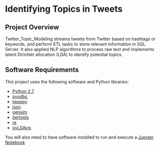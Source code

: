 # Identifying Topics in Tweets

## Project Overview

Twitter_Topic_Modeling streams tweets from Twitter based on hashtags or keywords, and perform ETL tasks to store relevant information in SQL Server. It also applied NLP algorithms to process raw text and implements latent Dirichlet allocation (LDA) to identify potential topics.


## Software Requirements

This project uses the following software and Python libraries:

- [Python 2.7](https://www.python.org/download/releases/2.7/)
- [pyodbc](https://mkleehammer.github.io/pyodbc/)
- [tweepy](http://tweepy.readthedocs.io/en/v3.5.0/)
- [json](https://docs.python.org/2/library/json.html)
- [gensim](https://radimrehurek.com/gensim/)
- [itertools](https://docs.python.org/2/library/itertools.html)
- [re](https://docs.python.org/2/library/re.html)
- [pyLDAvis](https://pyldavis.readthedocs.io/en/latest/)

You will also need to have software installed to run and execute a [Jupyter Notebook](http://ipython.org/notebook.html)
